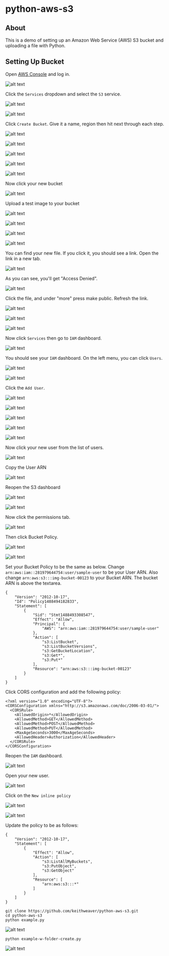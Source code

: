 # python-aws-s3

## About

This is a demo of setting up an Amazon Web Service (AWS) S3 bucket and uploading a file with Python.

## Setting Up Bucket

Open [AWS Console](https://aws.amazon.com/console/) and log in.

![alt text](https://raw.githubusercontent.com/keithweaver/python-aws-s3/master/images-for-setup/1.png?token=AGNQQB4Q7sizjmFqsAVZq3V_sN8TMRFLks5YwerPwA%3D%3D "Logo Title Text 1")

Click the `Services` dropdown and select the `S3` service.

![alt text](https://raw.githubusercontent.com/keithweaver/python-aws-s3/master/images-for-setup/2.png?token=AGNQQNz_t6F17wj-SFdtfMyDoIajZS_0ks5YweyxwA%3D%3D "Logo Title Text 1")

![alt text](https://raw.githubusercontent.com/keithweaver/python-aws-s3/master/images-for-setup/3.png?token=AGNQQJstPfN74ZaU0DAGs48onSsPTqsjks5YwezAwA%3D%3D "Logo Title Text 1")

Click `Create Bucket`. Give it a name, region then hit next through each step.

![alt text](https://raw.githubusercontent.com/keithweaver/python-aws-s3/master/images-for-setup/4.png?token=AGNQQLW_rjSbf4dhVQzVyf9K82ftwDGXks5YwezYwA%3D%3D "Logo Title Text 1")

![alt text](https://raw.githubusercontent.com/keithweaver/python-aws-s3/master/images-for-setup/5.png?token=AGNQQD4kg2EX_ZXz6jNEQOl03rXmi4g6ks5YwezIwA%3D%3D "Logo Title Text 1")

![alt text](https://raw.githubusercontent.com/keithweaver/python-aws-s3/master/images-for-setup/6.png?token=AGNQQBiuGeGun0prBmDnWfCGS7txhGqCks5YweztwA%3D%3D "Logo Title Text 1")

![alt text](https://raw.githubusercontent.com/keithweaver/python-aws-s3/master/images-for-setup/7.png?token=AGNQQKrDpZNUvJ_1BSsAxBTL4z-F-9yzks5Ywez6wA%3D%3D "Logo Title Text 1")

![alt text](https://raw.githubusercontent.com/keithweaver/python-aws-s3/master/images-for-setup/8.png?token=AGNQQLY2H-I-DXKgioN3a_sSZa0RvA9vks5Ywe0RwA%3D%3D "Logo Title Text 1")

Now click your new bucket

![alt text](https://raw.githubusercontent.com/keithweaver/python-aws-s3/master/images-for-setup/9.png?token=AGNQQIF3ijNHUArFfOIKmDqQLesD-0xDks5Ywe06wA%3D%3D "Logo Title Text 1")

Upload a test image to your bucket

![alt text](https://raw.githubusercontent.com/keithweaver/python-aws-s3/master/images-for-setup/10.png?token=AGNQQNvBtD2xdq2lEv-0nPOSd4lr_HcUks5Ywe1IwA%3D%3D "Logo Title Text 1")

![alt text](https://raw.githubusercontent.com/keithweaver/python-aws-s3/master/images-for-setup/11.png?token=AGNQQJ7uOOASpUpWvH17LFx1hUf2gn-Nks5Ywe1UwA%3D%3D "Logo Title Text 1")

![alt text](https://raw.githubusercontent.com/keithweaver/python-aws-s3/master/images-for-setup/12.png?token=AGNQQJ5neNpGcIPRJruFgoLHluLHjfzSks5Ywe1pwA%3D%3D "Logo Title Text 1")

![alt text](https://raw.githubusercontent.com/keithweaver/python-aws-s3/master/images-for-setup/13.png?token=AGNQQPvo-Kz8gzLdfDzuJFTDqHOw7zZ9ks5Ywe12wA%3D%3D "Logo Title Text 1")

You can find your new file. If you click it, you should see a link. Open the link in a new tab.

![alt text](https://raw.githubusercontent.com/keithweaver/python-aws-s3/master/images-for-setup/14.png?token=AGNQQPBk3nKWXD5dLMty1mbSz_wq4Towks5Ywe2MwA%3D%3D "Logo Title Text 1")

As you can see, you'll get "Access Denied".

![alt text](https://raw.githubusercontent.com/keithweaver/python-aws-s3/master/images-for-setup/15.png?token=AGNQQBPsYqTSH6PhLfvI_JcpDzkuZE3pks5Ywe2bwA%3D%3D "Logo Title Text 1")

Click the file, and under "more" press make public. Refresh the link.

![alt text](https://raw.githubusercontent.com/keithweaver/python-aws-s3/master/images-for-setup/16.png?token=AGNQQNKjd5GvP2Wnh8f5JGTYV1AfVIhfks5Ywe2mwA%3D%3D "Logo Title Text 1")

![alt text](https://raw.githubusercontent.com/keithweaver/python-aws-s3/master/images-for-setup/17.png?token=AGNQQB9N71ROMur-mOpgYYbJnD8_tGiHks5Ywe2zwA%3D%3D "Logo Title Text 1")

![alt text](https://raw.githubusercontent.com/keithweaver/python-aws-s3/master/images-for-setup/18.png?token=AGNQQDZfL40P0kDRLMraNNS1gNjT15ARks5Ywe27wA%3D%3D "Logo Title Text 1")


Now click `Services` then go to `IAM` dashboard.

![alt text](https://raw.githubusercontent.com/keithweaver/python-aws-s3/master/images-for-setup/19.png?token=AGNQQMLc53mftbit-GS4dB848a1P0wxxks5Ywg5PwA%3D%3D "Logo Title Text 1")


You should see your `IAM` dashboard. On the left menu, you can click `Users`.

![alt text](https://raw.githubusercontent.com/keithweaver/python-aws-s3/master/images-for-setup/20.png?token=AGNQQFZWACEcI0OCPGlI8VFfKYojrNOdks5Ywg5cwA%3D%3D "Logo Title Text 1")

![alt text](https://raw.githubusercontent.com/keithweaver/python-aws-s3/master/images-for-setup/21.png?token=AGNQQHJ8cTd2pp9gjLJFo-9YP9M26CjJks5Ywg5pwA%3D%3D "Logo Title Text 1")


Click the `Add User`.

![alt text](https://raw.githubusercontent.com/keithweaver/python-aws-s3/master/images-for-setup/22.png?token=AGNQQHb97i8061Z8yyk7wgNoBzKEdjWCks5Ywg54wA%3D%3D "Logo Title Text 1")

![alt text](https://raw.githubusercontent.com/keithweaver/python-aws-s3/master/images-for-setup/23.png?token=AGNQQGmUhdp8lvITugT3O6QuF95bDecxks5Ywg6GwA%3D%3D "Logo Title Text 1")

![alt text](https://raw.githubusercontent.com/keithweaver/python-aws-s3/master/images-for-setup/24.png?token=AGNQQEfgNzexuJsc6SrmSQ3Op6Z2hjpeks5Ywg6YwA%3D%3D "Logo Title Text 1")

![alt text](https://raw.githubusercontent.com/keithweaver/python-aws-s3/master/images-for-setup/25.png?token=AGNQQBJMq9cmkWyerv0lKoiK7FLyQrVMks5Ywg6swA%3D%3D "Logo Title Text 1")

![alt text](https://raw.githubusercontent.com/keithweaver/python-aws-s3/master/images-for-setup/26.png?token=AGNQQK_yGtNWgoPTm-PVRMaUY4SPN80bks5Ywg7EwA%3D%3D "Logo Title Text 1")


Now click your new user from the list of users.

![alt text](https://raw.githubusercontent.com/keithweaver/python-aws-s3/master/images-for-setup/27.png?token=AGNQQP44HDGnKbF_qF55ERkBp2qZ9w6-ks5Ywg7UwA%3D%3D "Logo Title Text 1")


Copy the User ARN

![alt text](https://raw.githubusercontent.com/keithweaver/python-aws-s3/master/images-for-setup/28.png?token=AGNQQOphRJzEZzkfFy8zNwowoQmk3SXOks5Ywg7hwA%3D%3D "Logo Title Text 1")


Reopen the S3 dashboard

![alt text](https://raw.githubusercontent.com/keithweaver/python-aws-s3/master/images-for-setup/29.png?token=AGNQQFxnq6FxO5TyZuI7stDN4sicpf4lks5Ywg7swA%3D%3D "Logo Title Text 1")

![alt text](https://raw.githubusercontent.com/keithweaver/python-aws-s3/master/images-for-setup/30.png?token=AGNQQMNL9wrpk7q59xyNIsYGEh3QdTwyks5Ywg8KwA%3D%3D "Logo Title Text 1")


Now click the permissions tab.

![alt text](https://raw.githubusercontent.com/keithweaver/python-aws-s3/master/images-for-setup/31.png?token=AGNQQPPvYEoQ5UYrW1gC66w_fPVrTZjEks5Ywg8UwA%3D%3D "Logo Title Text 1")


Then click Bucket Policy.

![alt text](https://raw.githubusercontent.com/keithweaver/python-aws-s3/master/images-for-setup/32.png?token=AGNQQNpX1_U-waAnhxbVZlxZW4PZk8liks5Ywg8iwA%3D%3D "Logo Title Text 1")

![alt text](https://raw.githubusercontent.com/keithweaver/python-aws-s3/master/images-for-setup/33.png?token=AGNQQMXZnAR1uU1IG-2_HztGgvg8xId7ks5Ywg87wA%3D%3D "Logo Title Text 1")


Set your Bucket Policy to be the same as below. Change `arn:aws:iam::281979644754:user/sample-user` to be your User ARN. Also change `arn:aws:s3:::img-bucket-00123` to your Bucket ARN. The bucket ARN is above the textarea.
```
{
    "Version": "2012-10-17",
    "Id": "Policy1488494182833",
    "Statement": [
        {
            "Sid": "Stmt1488493308547",
            "Effect": "Allow",
            "Principal": {
                "AWS": "arn:aws:iam::281979644754:user/sample-user"
            },
            "Action": [
                "s3:ListBucket",
                "s3:ListBucketVersions",
                "s3:GetBucketLocation",
                "s3:Get*",
                "s3:Put*"
            ],
            "Resource": "arn:aws:s3:::img-bucket-00123"
        }
    ]
}
```

Click CORS configuration and add the following policy:
```
<?xml version="1.0" encoding="UTF-8"?>
<CORSConfiguration xmlns="http://s3.amazonaws.com/doc/2006-03-01/">
  <CORSRule>
    <AllowedOrigin>*</AllowedOrigin>
    <AllowedMethod>GET</AllowedMethod>
    <AllowedMethod>POST</AllowedMethod>
    <AllowedMethod>PUT</AllowedMethod>
    <MaxAgeSeconds>3000</MaxAgeSeconds>
    <AllowedHeader>Authorization</AllowedHeader>
  </CORSRule>
</CORSConfiguration>
```


Reopen the `IAM` dashboard.

![alt text](https://raw.githubusercontent.com/keithweaver/python-aws-s3/master/images-for-setup/34.png?token=AGNQQHJ_DYvOXj-GDK0M6tOSzChGt18rks5Ywg9NwA%3D%3D "Logo Title Text 1")


Open your new user.

![alt text](https://raw.githubusercontent.com/keithweaver/python-aws-s3/master/images-for-setup/35.png?token=AGNQQLB9HYxUyOs324GT_gIT72Kp-aLUks5Ywg9lwA%3D%3D "Logo Title Text 1")


Click on the `New inline policy`

![alt text](https://raw.githubusercontent.com/keithweaver/python-aws-s3/master/images-for-setup/36.png?token=AGNQQMBE1OAZSRrf6GA2X-lYyNKAMh_hks5Ywg9xwA%3D%3D "Logo Title Text 1")

![alt text](https://raw.githubusercontent.com/keithweaver/python-aws-s3/master/images-for-setup/37.png?token=AGNQQGWZA9403bBqVmocrO2D2Ht3cgATks5Ywg-FwA%3D%3D "Logo Title Text 1")


Update the policy to be as follows:
```
{
    "Version": "2012-10-17",
    "Statement": [
        {
            "Effect": "Allow",
            "Action": [
                "s3:ListAllMyBuckets",
                "s3:PutObject",
                "s3:GetObject"
            ],
            "Resource": [
                "arn:aws:s3:::*"
            ]
        }
    ]
}
```


```
git clone https://github.com/keithweaver/python-aws-s3.git
cd python-aws-s3
python example.py
```

![alt text](https://raw.githubusercontent.com/keithweaver/python-aws-s3/master/images-for-setup/40.png?token=AGNQQLDaMw4p1lrb003wBahAe_bRngFqks5Ywg-5wA%3D%3D "Logo Title Text 1")

```
python example-w-folder-create.py
```

![alt text](https://raw.githubusercontent.com/keithweaver/python-aws-s3/master/images-for-setup/41.png?token=AGNQQOElPIcg_RfAje3l2ZJSFjqA4Umrks5Ywg_BwA%3D%3D "Logo Title Text 1")
